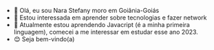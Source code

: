 - 👋 Olá, eu sou Nara Stefany moro em Goiânia-Goiás
- 👀 Estou interessada em aprender sobre tecnologias e fazer network
- 🌱 Atualmente estou aprendendo Javacript (é a minha primeira linguagem), comecei a me interessar em estudar esse ano 2023.
- 😊 Seja bem-vindo(a)
  

<!---
Narassmartins/Narassmartins is a ✨ special ✨ repository because its `README.md` (this file) appears on your GitHub profile.
You can click the Preview link to take a look at your changes.
--->
